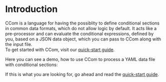 
# Introduction
CCom is a language for having the possiblity to define conditional sections in common data formats, which do not allow logic by default. It acts like a pre-processor and can evaluate the conditional expressions, defined by you, based on a JSON data object, which you can pass to CCom along with the input file. <br>
To get started with CCom, visit our [quick-start guide](../quick-start).

Here you can see a demo, how to use CCom to process a YAML data file with conditional sections:

<script id="asciicast-407484" src="https://asciinema.org/a/407484.js" async></script>

If this is what you are looking for, go ahead and read the [quick-start guide](../quick-start).